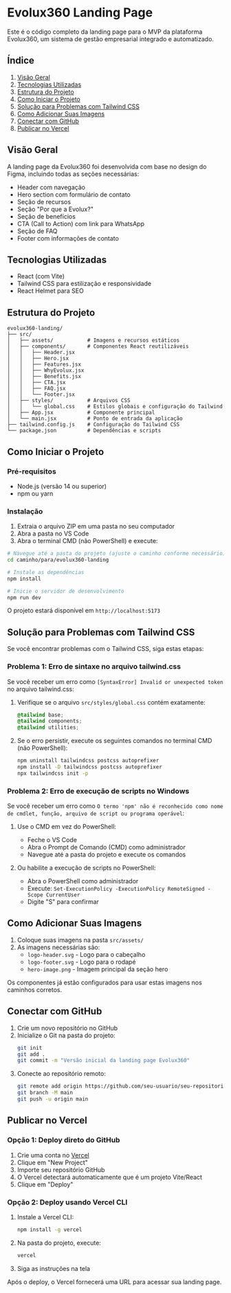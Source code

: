 # Evolux360 Landing Page

Este é o código completo da landing page para o MVP da plataforma Evolux360, um sistema de gestão empresarial integrado e automatizado.

## Índice

1. [Visão Geral](#visão-geral)
2. [Tecnologias Utilizadas](#tecnologias-utilizadas)
3. [Estrutura do Projeto](#estrutura-do-projeto)
4. [Como Iniciar o Projeto](#como-iniciar-o-projeto)
5. [Solução para Problemas com Tailwind CSS](#solução-para-problemas-com-tailwind-css)
6. [Como Adicionar Suas Imagens](#como-adicionar-suas-imagens)
7. [Conectar com GitHub](#conectar-com-github)
8. [Publicar no Vercel](#publicar-no-vercel)

## Visão Geral

A landing page da Evolux360 foi desenvolvida com base no design do Figma, incluindo todas as seções necessárias:

- Header com navegação
- Hero section com formulário de contato
- Seção de recursos
- Seção "Por que a Evolux?"
- Seção de benefícios
- CTA (Call to Action) com link para WhatsApp
- Seção de FAQ
- Footer com informações de contato

## Tecnologias Utilizadas

- React (com Vite)
- Tailwind CSS para estilização e responsividade
- React Helmet para SEO

## Estrutura do Projeto

```
evolux360-landing/
├── src/
│   ├── assets/           # Imagens e recursos estáticos
│   ├── components/       # Componentes React reutilizáveis
│   │   ├── Header.jsx
│   │   ├── Hero.jsx
│   │   ├── Features.jsx
│   │   ├── WhyEvolux.jsx
│   │   ├── Benefits.jsx
│   │   ├── CTA.jsx
│   │   ├── FAQ.jsx
│   │   └── Footer.jsx
│   ├── styles/           # Arquivos CSS
│   │   └── global.css    # Estilos globais e configuração do Tailwind
│   ├── App.jsx           # Componente principal
│   └── main.jsx          # Ponto de entrada da aplicação
├── tailwind.config.js    # Configuração do Tailwind CSS
└── package.json          # Dependências e scripts
```

## Como Iniciar o Projeto

### Pré-requisitos

- Node.js (versão 14 ou superior)
- npm ou yarn

### Instalação

1. Extraia o arquivo ZIP em uma pasta no seu computador
2. Abra a pasta no VS Code
3. Abra o terminal CMD (não PowerShell) e execute:

```bash
# Navegue até a pasta do projeto (ajuste o caminho conforme necessário)
cd caminho/para/evolux360-landing

# Instale as dependências
npm install

# Inicie o servidor de desenvolvimento
npm run dev
```

O projeto estará disponível em `http://localhost:5173`

## Solução para Problemas com Tailwind CSS

Se você encontrar problemas com o Tailwind CSS, siga estas etapas:

### Problema 1: Erro de sintaxe no arquivo tailwind.css

Se você receber um erro como `[SyntaxError] Invalid or unexpected token` no arquivo tailwind.css:

1. Verifique se o arquivo `src/styles/global.css` contém exatamente:
   ```css
   @tailwind base;
   @tailwind components;
   @tailwind utilities;
   ```
   
2. Se o erro persistir, execute os seguintes comandos no terminal CMD (não PowerShell):
   ```bash
   npm uninstall tailwindcss postcss autoprefixer
   npm install -D tailwindcss postcss autoprefixer
   npx tailwindcss init -p
   ```

### Problema 2: Erro de execução de scripts no Windows

Se você receber um erro como `O termo 'npm' não é reconhecido como nome de cmdlet, função, arquivo de script ou programa operável`:

1. Use o CMD em vez do PowerShell:
   - Feche o VS Code
   - Abra o Prompt de Comando (CMD) como administrador
   - Navegue até a pasta do projeto e execute os comandos

2. Ou habilite a execução de scripts no PowerShell:
   - Abra o PowerShell como administrador
   - Execute: `Set-ExecutionPolicy -ExecutionPolicy RemoteSigned -Scope CurrentUser`
   - Digite "S" para confirmar

## Como Adicionar Suas Imagens

1. Coloque suas imagens na pasta `src/assets/`
2. As imagens necessárias são:
   - `logo-header.svg` - Logo para o cabeçalho
   - `logo-footer.svg` - Logo para o rodapé
   - `hero-image.png` - Imagem principal da seção hero

Os componentes já estão configurados para usar estas imagens nos caminhos corretos.

## Conectar com GitHub

1. Crie um novo repositório no GitHub
2. Inicialize o Git na pasta do projeto:
   ```bash
   git init
   git add .
   git commit -m "Versão inicial da landing page Evolux360"
   ```
3. Conecte ao repositório remoto:
   ```bash
   git remote add origin https://github.com/seu-usuario/seu-repositorio.git
   git branch -M main
   git push -u origin main
   ```

## Publicar no Vercel

### Opção 1: Deploy direto do GitHub

1. Crie uma conta no [Vercel](https://vercel.com/)
2. Clique em "New Project"
3. Importe seu repositório GitHub
4. O Vercel detectará automaticamente que é um projeto Vite/React
5. Clique em "Deploy"

### Opção 2: Deploy usando Vercel CLI

1. Instale a Vercel CLI:
   ```bash
   npm install -g vercel
   ```
2. Na pasta do projeto, execute:
   ```bash
   vercel
   ```
3. Siga as instruções na tela

Após o deploy, o Vercel fornecerá uma URL para acessar sua landing page.
